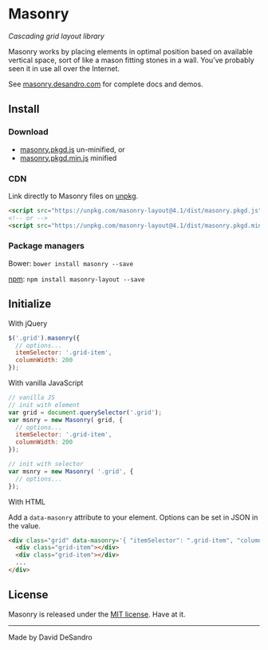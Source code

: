 # Masonry

_Cascading grid layout library_

Masonry works by placing elements in optimal position based on available vertical space, sort of like a mason fitting stones in a wall. You’ve probably seen it in use all over the Internet.

See [masonry.desandro.com](http://masonry.desandro.com) for complete docs and demos.

## Install

### Download

+ [masonry.pkgd.js](https://github.com/desandro/masonry/raw/master/dist/masonry.pkgd.js) un-minified, or
+ [masonry.pkgd.min.js](https://github.com/desandro/masonry/raw/master/dist/masonry.pkgd.min.js) minified

### CDN

Link directly to Masonry files on [unpkg](https://unpkg.com/).

``` html
<script src="https://unpkg.com/masonry-layout@4.1/dist/masonry.pkgd.js"></script>
<!-- or -->
<script src="https://unpkg.com/masonry-layout@4.1/dist/masonry.pkgd.min.js"></script>
```

### Package managers

Bower: `bower install masonry --save`

[npm](https://www.npmjs.com/package/masonry-layout): `npm install masonry-layout --save`

## Initialize

With jQuery

``` js
$('.grid').masonry({
  // options...
  itemSelector: '.grid-item',
  columnWidth: 200
});
```

With vanilla JavaScript

``` js
// vanilla JS
// init with element
var grid = document.querySelector('.grid');
var msnry = new Masonry( grid, {
  // options...
  itemSelector: '.grid-item',
  columnWidth: 200
});

// init with selector
var msnry = new Masonry( '.grid', {
  // options...
});
```

With HTML

Add a `data-masonry` attribute to your element. Options can be set in JSON in the value.

``` html
<div class="grid" data-masonry='{ "itemSelector": ".grid-item", "columnWidth": 200 }'>
  <div class="grid-item"></div>
  <div class="grid-item"></div>
  ...
</div>
```

## License

Masonry is released under the [MIT license](http://desandro.mit-license.org). Have at it.

* * *

Made by David DeSandro
